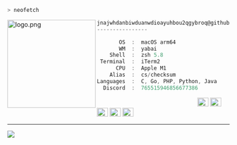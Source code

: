 ```zsh
> neofetch
```

<img align="left" src="https://raw.githubusercontent.com/jnajwhdanbiwduanwdioayuhbou2qgybroq/jnajwhdanbiwduanwdioayuhbou2qgybroq/main/assets/cannabis.png" alt="logo.png" width="200" /> 

```csharp
jnajwhdanbiwduanwdioayuhbou2qgybroq@github
----------------

       OS  :  macOS arm64
       WM  :  yabai
    Shell  :  zsh 5.8
 Terminal  :  iTerm2
      CPU  :  Apple M1
    Alias  :  cs/checksum
Languages  :  C, Go, PHP, Python, Java
  Discord  :  765515946856677386
```

<p align="left">
  &nbsp; &nbsp; &nbsp; &nbsp; &nbsp;&nbsp; &nbsp; &nbsp; &nbsp; &nbsp;&nbsp; &nbsp; &nbsp; &nbsp; &nbsp; &nbsp; &nbsp; &nbsp; &nbsp; &nbsp; &nbsp;&nbsp; &nbsp; &nbsp; &nbsp; &nbsp;&nbsp; &nbsp; &nbsp; &nbsp; &nbsp;
  <img alt="#474342" src="https://via.placeholder.com/15/ADBAC7/000000?text=+" width="25" height="20" />
  <img alt="#fbedf6" src="https://via.placeholder.com/15/6CB6FF/000000?text=+" width="25" height="20" />
  <img alt="#c9594d" src="https://via.placeholder.com/15/F47067/000000?text=+" width="25" height="20" />
  <img alt="#f8b9b2" src="https://via.placeholder.com/15/DCBDFB/000000?text=+" width="25" height="20" />
  <img alt="#f8b9b2" src="https://via.placeholder.com/15/57ab5a/000000?text=+" width="25" height="20" />
</p>

---

![](https://visitor-badge.glitch.me/badge?page_id=jnajwhdanbiwduanwdioayuhbou2qgybroq.jnajwhdanbiwduanwdioayuhbou2qgybroq)
